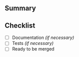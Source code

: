 <!--
Thanks for your interest in the project. Bugs filed and PRs submitted are appreciated!

Please make sure you're familiar with and follow the instructions in the [contributing guidelines](https://learn.ark.dev/have-a-question/contribution-guidelines/contributing).

Please fill out the information below to expedite the review and (hopefully) merge of your pull request!
-->

## Summary

<!-- What changes are being made? -->

<!-- Why are these changes necessary? -->

<!-- How were these changes implemented? -->

## Checklist

<!-- Have you done all of these things?  -->

- [ ] Documentation _(if necessary)_
- [ ] Tests _(if necessary)_
- [ ] Ready to be merged

<!-- Feel free to add additional comments. -->

